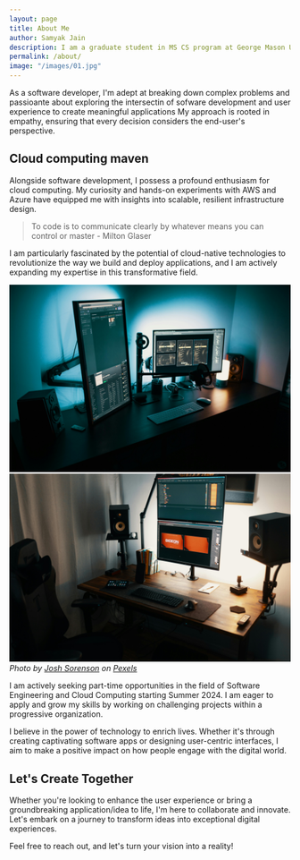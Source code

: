 ```yaml
---
layout: page
title: About Me
author: Samyak Jain
description: I am a graduate student in MS CS program at George Mason University. I have a strong academic experience in developing and implementing Cloud and AI/ML solutions. My journey in the tech world has been shaped by a commitment to creating solutions that not only meet but exceed user expectations.
permalink: /about/
image: "/images/01.jpg"
---
```


As a software developer, I'm adept at breaking down complex problems and passioante about exploring the intersectin of sofware development and user experience to create meaningful applications My approach is rooted in empathy, ensuring that every decision considers the end-user's perspective.

## Cloud computing maven

Alongside software development, I possess a profound enthusiasm for cloud computing. My curiosity and hands-on experiments with AWS and Azure have equipped me with insights into scalable, resilient infrastructure design.

> To code is to communicate clearly by whatever means you can control or master - Milton Glaser

I am particularly fascinated by the potential of cloud-native technologies to revolutionize the way we build and deploy applications, and I am actively expanding my expertise in this transformative field.

<div class="gallery-box">
  <div class="gallery">
    <img src="/images/01-2.jpg" loading="lazy" alt="Author">
    <img src="/images/01-3.jpg" loading="lazy" alt="Author">
  </div>
  <em>Photo by <a href="https://www.pexels.com/@david-garrison-1128051/" target="_blank">Josh Sorenson</a> on <a href="https://www.pexels.com/" target="_blank">Pexels</a></em>
</div>

I am actively seeking part-time opportunities in the field of Software Engineering and Cloud Computing starting Summer 2024. I am eager to apply and grow my skills by working on challenging projects within a progressive organization.

I believe in the power of technology to enrich lives. Whether it's through creating captivating software apps or designing user-centric interfaces, I aim to make a positive impact on how people engage with the digital world.

## Let's Create Together

Whether you're looking to enhance the user experience or bring a groundbreaking application/idea to life, I'm here to collaborate and innovate. Let's embark on a journey to transform ideas into exceptional digital experiences.

Feel free to reach out, and let's turn your vision into a reality!

